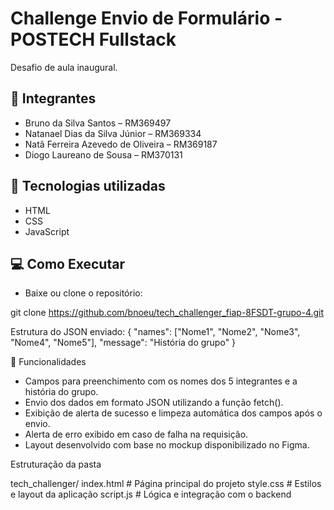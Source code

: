 # Challenge Envio de Formulário - POSTECH Fullstack

Desafio de aula inaugural.

## 👥 Integrantes
- Bruno da Silva Santos – RM369497
- Natanael Dias da Silva Júnior – RM369334
- Natã Ferreira Azevedo de Oliveira – RM369187
- Diogo Laureano de Sousa – RM370131

## 🚀 Tecnologias utilizadas
- HTML
- CSS
- JavaScript


## 💻 Como Executar

- Baixe ou clone o repositório:

git clone https://github.com/bnoeu/tech_challenger_fiap-8FSDT-grupo-4.git


Estrutura do JSON enviado:
{
  "names": ["Nome1", "Nome2", "Nome3", "Nome4", "Nome5"],
  "message": "História do grupo"
}


🧠 Funcionalidades

- Campos para preenchimento com os nomes dos 5 integrantes e a história do grupo.
- Envio dos dados em formato JSON utilizando a função fetch().
- Exibição de alerta de sucesso e limpeza automática dos campos após o envio.
- Alerta de erro exibido em caso de falha na requisição.
- Layout desenvolvido com base no mockup disponibilizado no Figma.

Estruturação da pasta

tech_challenger/
index.html      # Página principal do projeto
style.css       # Estilos e layout da aplicação
script.js       # Lógica e integração com o backend

